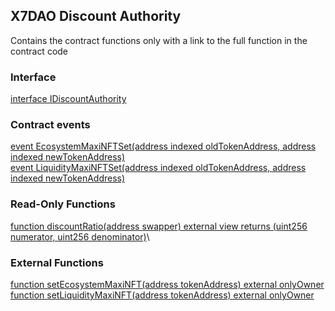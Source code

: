 ## X7DAO Discount Authority

Contains the contract functions only with a link to the full function in the contract code

### Interface

[interface IDiscountAuthority](/contracts/contract-source-code/X7DAODiscountAuthority.sol#L85)

### Contract events

[event EcosystemMaxiNFTSet(address indexed oldTokenAddress, address indexed newTokenAddress)](/contracts/contract-source-code/X7DAODiscountAuthority.sol#L94)\
[event LiquidityMaxiNFTSet(address indexed oldTokenAddress, address indexed newTokenAddress)](/contracts/contract-source-code/X7DAODiscountAuthority.sol#L95)

### Read-Only Functions

[function discountRatio(address swapper) external view returns (uint256 numerator, uint256 denominator)](/contracts/contract-source-code/X7DAODiscountAuthority.sol#L113)\

### External Functions

[function setEcosystemMaxiNFT(address tokenAddress) external onlyOwner](/contracts/contract-source-code/X7DAODiscountAuthority.sol#L99)\
[function setLiquidityMaxiNFT(address tokenAddress) external onlyOwner](/contracts/contract-source-code/X7DAODiscountAuthority.sol#L106)
